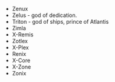 * Zenux
* Zelus - god of dedication.
* Triton - god of ships, prince of Atlantis
* Zimla 
* X-Remis
* Zotlex
* X-Plex
* Renix
* X-Core
* X-Zone
* Zonix
